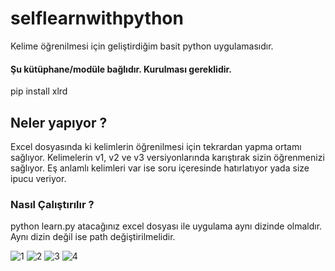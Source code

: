 # selflearnwithpython
Kelime öğrenilmesi için geliştirdiğim basit python uygulamasıdır.

#### Şu kütüphane/modüle bağlıdır. Kurulması gereklidir.
pip install xlrd

## Neler yapıyor ?
Excel dosyasında ki kelimlerin öğrenilmesi için tekrardan yapma ortamı sağlıyor. Kelimelerin v1, v2  ve v3 versiyonlarında karıştırak sizin öğrenmenizi sağlıyor. Eş anlamlı kelimleri var ise soru içeresinde hatırlatıyor yada size ipucu veriyor.

### Nasıl Çalıştırılır ?
python learn.py 
atacağınız excel dosyası ile uygulama aynı dizinde olmaldır. Aynı dizin değil ise path değiştirilmelidir.


![1](https://user-images.githubusercontent.com/25990177/98248601-d895c880-1f7d-11eb-977a-c5de3c7a3450.png)
![2](https://user-images.githubusercontent.com/25990177/98248617-dcc1e600-1f7d-11eb-9d15-54b680c28c26.png)
![3](https://user-images.githubusercontent.com/25990177/98248629-e0ee0380-1f7d-11eb-8d1f-db67380c4c1f.png)
![4](https://user-images.githubusercontent.com/25990177/98248641-e51a2100-1f7d-11eb-90f2-7f9eb011300e.png)
